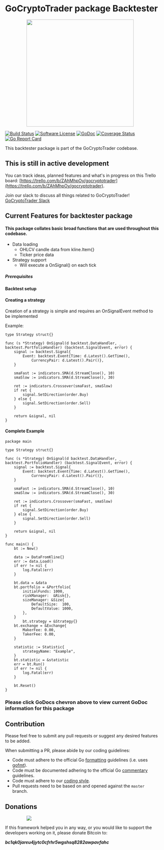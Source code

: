 # GoCryptoTrader package Backtester

<img src="https://github.com/thrasher-corp/gocryptotrader/blob/master/web/src/assets/page-logo.png?raw=true" width="350px" height="350px" hspace="70">


[![Build Status](https://travis-ci.org/thrasher-corp/gocryptotrader.svg?branch=master)](https://travis-ci.org/thrasher-corp/gocryptotrader)
[![Software License](https://img.shields.io/badge/License-MIT-orange.svg?style=flat-square)](https://github.com/thrasher-corp/gocryptotrader/blob/master/LICENSE)
[![GoDoc](https://godoc.org/github.com/thrasher-corp/gocryptotrader?status.svg)](https://godoc.org/github.com/thrasher-corp/gocryptotrader/backtester)
[![Coverage Status](http://codecov.io/github/thrasher-corp/gocryptotrader/coverage.svg?branch=master)](http://codecov.io/github/thrasher-corp/gocryptotrader?branch=master)
[![Go Report Card](https://goreportcard.com/badge/github.com/thrasher-corp/gocryptotrader)](https://goreportcard.com/report/github.com/thrasher-corp/gocryptotrader)


This backtester package is part of the GoCryptoTrader codebase.

## This is still in active development

You can track ideas, planned features and what's in progress on this Trello board: [https://trello.com/b/ZAhMhpOy/gocryptotrader](https://trello.com/b/ZAhMhpOy/gocryptotrader).

Join our slack to discuss all things related to GoCryptoTrader! [GoCryptoTrader Slack](https://join.slack.com/t/gocryptotrader/shared_invite/enQtNTQ5NDAxMjA2Mjc5LTc5ZDE1ZTNiOGM3ZGMyMmY1NTAxYWZhODE0MWM5N2JlZDk1NDU0YTViYzk4NTk3OTRiMDQzNGQ1YTc4YmRlMTk)

## Current Features for backtester package

#### This package collates basic broad functions that are used throughout this codebase.

- Data loading
  - OHLCV candle data from kline.Item{}
  - Ticker price data
- Strategy support
  - Will execute a OnSignal() on each tick

##### Prerequisites

#### Backtest setup

#### Creating a strategy

Creation of a strategy is simple and requires an OnSignalEvent method to be implemented

Example:
```
type Strategy struct{}

func (s *Strategy) OnSignal(d backtest.DataHandler, _ backtest.PortfolioHandler) (backtest.SignalEvent, error) {
	signal := backtest.Signal{
		Event: backtest.Event{Time: d.Latest().GetTime(),
			CurrencyPair: d.Latest().Pair()},
	}

	smaFast := indicators.SMA(d.StreamClose(), 10)
	smaSlow := indicators.SMA(d.StreamClose(), 30)

	ret := indicators.Crossover(smaFast, smaSlow)
	if ret {
		signal.SetDirection(order.Buy)
	} else {
		signal.SetDirection(order.Sell)
	}

	return &signal, nil
}

```

#### Complete Example

```
package main

type Strategy struct{}

func (s *Strategy) OnSignal(d backtest.DataHandler, _ backtest.PortfolioHandler) (backtest.SignalEvent, error) {
	signal := backtest.Signal{
		Event: backtest.Event{Time: d.Latest().GetTime(),
			CurrencyPair: d.Latest().Pair()},
	}

	smaFast := indicators.SMA(d.StreamClose(), 10)
	smaSlow := indicators.SMA(d.StreamClose(), 30)

	ret := indicators.Crossover(smaFast, smaSlow)
	if ret {
		signal.SetDirection(order.Buy)
	} else {
		signal.SetDirection(order.Sell)
	}

	return &signal, nil
}

func main() {
	bt := New()

	data := DataFromKline{}
	err := data.Load()
	if err != nil {
		log.Fatal(err)
	}

	bt.data = &data
	bt.portfolio = &Portfolio{
		initialFunds: 1000,
		riskManager:  &Risk{},
		sizeManager: &Size{
			DefaultSize:  100,
			DefaultValue: 1000,
		},
	}
        bt.strategy = &Strategy{}
	bt.exchange = &Exchange{
		MakerFee: 0.00,
		TakerFee: 0.00,
	}

	statistic := Statistic{
		strategyName: "Example",
	}
	bt.statistic = &statistic
	err = bt.Run()
	if err != nil {
	    log.Fatal(err)
	}

	bt.Reset()
}
```


### Please click GoDocs chevron above to view current GoDoc information for this package

## Contribution

Please feel free to submit any pull requests or suggest any desired features to be added.

When submitting a PR, please abide by our coding guidelines:

+ Code must adhere to the official Go [formatting](https://golang.org/doc/effective_go.html#formatting) guidelines (i.e. uses [gofmt](https://golang.org/cmd/gofmt/)).
+ Code must be documented adhering to the official Go [commentary](https://golang.org/doc/effective_go.html#commentary) guidelines.
+ Code must adhere to our [coding style](https://github.com/thrasher-corp/gocryptotrader/blob/master/doc/coding_style.md).
+ Pull requests need to be based on and opened against the `master` branch.

## Donations

<img src="https://github.com/thrasher-corp/gocryptotrader/blob/master/web/src/assets/donate.png?raw=true" hspace="70">

If this framework helped you in any way, or you would like to support the developers working on it, please donate Bitcoin to:

***bc1qk0jareu4jytc0cfrhr5wgshsq8282awpavfahc***
